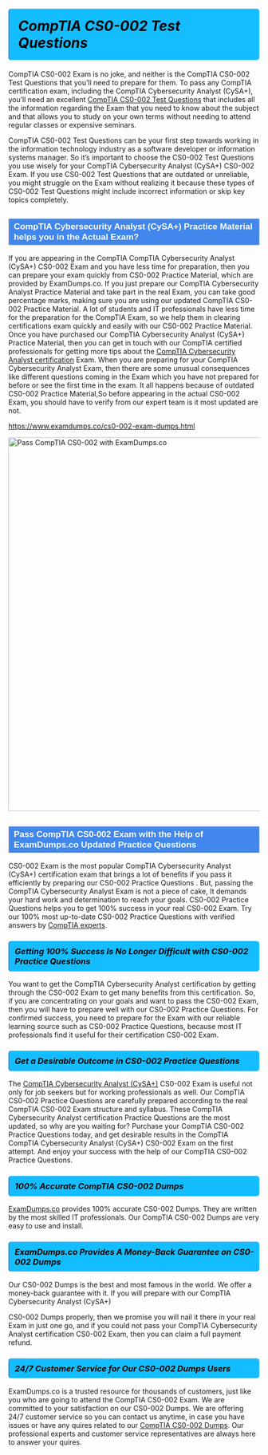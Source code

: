 <h1>                <strong><span style="display: block; color: #000000; background: #14BDFF; border: 0.5px solid #AED6F1; border-left: 3px solid #3498DB; padding: .6em; border-radius: 6px;">                     <em>CompTIA CS0-002 <span class="exam_variation">Test Questions</span> </em>                </span></strong>            </h1>                        <p>CompTIA CS0-002 Exam is no joke, and neither is the CompTIA CS0-002 <span class="exam_variation">Test Questions</span> that you’ll need to prepare for them. To pass any CompTIA certification exam,             including the CompTIA Cybersecurity Analyst (CySA+), you’ll need an excellent <a href="https://www.examdumps.co/cs0-002-exam-dumps.html">CompTIA CS0-002 <span class="exam_variation">Test Questions</span></a> that includes             all the information regarding the Exam that you need to know about the subject and that allows you to study on your own terms             without needing to attend regular classes or expensive seminars.</p>                        <p>CompTIA CS0-002 <span class="exam_variation">Test Questions</span> can be your first step towards working in the information technology industry as a software developer or             information systems manager. So it’s important to choose the CS0-002 <span class="exam_variation">Test Questions</span> you use wisely for your             CompTIA Cybersecurity Analyst (CySA+) CS0-002 Exam. If you use CS0-002 <span class="exam_variation">Test Questions</span>             that are outdated or unreliable, you might struggle on the Exam without realizing it because these types of CS0-002 <span class="exam_variation">Test Questions</span>             might include incorrect information or skip key topics completely.</p>                        <h2 style="background: #4287ec; border: 1px solid #cccccc; padding: 5px 10px;">                <span style="color: #ffffff;">                    <span style="font-size: 11pt;">                        <span style="line-height: normal;">                            <span style="font-family: Calibri,sans-serif;">                                <strong>                                    <span style="font-size: 13.0pt;">CompTIA Cybersecurity Analyst (CySA+) <span class="exam_variation2">Practice Material</span> helps you in the Actual Exam?</span>                                </strong>                            </span>                        </span>                    </span>                </span>            </h2>                        <p>If you are appearing in the CompTIA CompTIA Cybersecurity Analyst (CySA+) CS0-002 Exam and             you have less time for preparation, then you can prepare your exam quickly from CS0-002 <span class="exam_variation2">Practice Material</span>, which are provided by ExamDumps.co.             If you just prepare our CompTIA Cybersecurity Analyst <span class="exam_variation2">Practice Material</span> and take part in the real Exam, you can take good percentage marks, making sure you are             using our updated CompTIA CS0-002 <span class="exam_variation2">Practice Material</span>. A lot of students and IT professionals have less time for the preparation for the CompTIA Exam,             so we help them in clearing certifications exam quickly and easily with our CS0-002 <span class="exam_variation2">Practice Material</span>. Once you have purchased our             CompTIA Cybersecurity Analyst (CySA+) <span class="exam_variation2">Practice Material</span>, then you can get in touch with our             CompTIA certified professionals for getting more tips about the <a href="https://www.examdumps.co/cysa-exam-dumps.html">CompTIA Cybersecurity Analyst certification</a> Exam. When you are preparing for your              CompTIA Cybersecurity Analyst Exam, then there are some unusual consequences like different questions coming in the Exam which you have not prepared            for before or see the first time in the exam. It all happens because of outdated CS0-002 <span class="exam_variation2">Practice Material</span>,So before appearing in the actual             CS0-002 Exam, you should have to verify from our expert team is it most updated are not.</p>                        <p><a href="https://www.examdumps.co/cs0-002-exam-dumps.html">https://www.examdumps.co/cs0-002-exam-dumps.html</a></p>                        <p><a href="https://www.examdumps.co/"><img src="https://www.examdumps.co//images/banners/big-sale-20-percent-discount-offer-examdumps.jpg" class="postImage" alt="Pass CompTIA CS0-002 with ExamDumps.co" width="750"></a></p>                            <h2 style="background: #4287ec; border: 1px solid #cccccc; padding: 5px 10px;">                <span style="color: #ffffff;">                    <span style="font-size: 11pt;">                        <span style="line-height: normal;">                            <span style="font-family: Calibri,sans-serif;">                                <strong>                                    <span style="font-size: 13.0pt;">Pass CompTIA CS0-002 Exam with the Help of ExamDumps.co Updated <span class="exam_variation3">Practice Questions</span></span>                                </strong>                            </span>                        </span>                    </span>                </span>            </h2>                        <p>CS0-002 Exam is the most popular CompTIA Cybersecurity Analyst (CySA+) certification exam that brings a             lot of benefits if you pass it efficiently by preparing our CS0-002 <span class="exam_variation3">Practice Questions</span> . But, passing the CompTIA Cybersecurity Analyst Exam is not a piece of cake,             It demands your hard work and determination to reach your goals. CS0-002 <span class="exam_variation3">Practice Questions</span> helps you to get 100% success in your real CS0-002 Exam.             Try our 100% most up-to-date CS0-002 <span class="exam_variation3">Practice Questions</span> with verified answers by <a href="https://www.examdumps.co/comptia-exam-dumps.html">CompTIA experts</a>.</p>                        <h3>                <strong>                    <span style="display: block; color: #000000; background: #14BDFF; border: 0.5px solid #AED6F1; border-left: 3px solid #3498DB; padding: .6em; border-radius: 6px;">                        <em>Getting 100% Success Is No Longer Difficult with CS0-002 <span class="exam_variation3">Practice Questions</span></em>                    </span>                </strong>            </h3>                        <p>You want to get the CompTIA Cybersecurity Analyst certification by getting through the CS0-002 Exam to get many benefits from this certification.             So, if you are concentrating on your goals and want to pass the CS0-002 Exam, then you will have to prepare well with our CS0-002 <span class="exam_variation3">Practice Questions</span>.             For confirmed success, you need to prepare for the Exam with our reliable learning source such as CS0-002 <span class="exam_variation3">Practice Questions</span>, because most             IT professionals find it useful for their certification CS0-002 Exam.</p>                        <h3>                <strong>                    <span style="display: block; color: #000000; background: #14BDFF; border: 0.5px solid #AED6F1; border-left: 3px solid #3498DB; padding: .6em; border-radius: 6px;">                        <em>Get a Desirable Outcome in CS0-002 <span class="exam_variation3">Practice Questions</span></em>                    </span>                </strong>            </h3>                        <p>The <a href="https://www.examdumps.co/cs0-002-exam-dumps.html">CompTIA Cybersecurity Analyst (CySA+)</a> CS0-002 Exam is useful not only for job seekers but             for working professionals as well. Our CompTIA CS0-002 <span class="exam_variation3">Practice Questions</span> are carefully prepared according to the real CompTIA CS0-002 Exam structure and syllabus.             These CompTIA Cybersecurity Analyst certification <span class="exam_variation3">Practice Questions</span> are the most updated, so why are you waiting for? Purchase your CompTIA CS0-002 <span class="exam_variation3">Practice Questions</span> today,             and get desirable results in the CompTIA CompTIA Cybersecurity Analyst (CySA+) CS0-002 Exam on the first attempt.             And enjoy your success with the help of our CompTIA CS0-002 <span class="exam_variation3">Practice Questions</span>.</p>                        <h3>                <strong>                    <span style="display: block; color: #000000; background: #14BDFF; border: 0.5px solid #AED6F1; border-left: 3px solid #3498DB; padding: .6em; border-radius: 6px;">                        <em>100% Accurate CompTIA CS0-002 <span class="exam_variation4">Dumps</span></em>                    </span>                </strong>            </h3>                        <p><a href="https://www.examdumps.co/">ExamDumps.co</a> provides 100% accurate CS0-002 <span class="exam_variation4">Dumps</span>. They are written by the most skilled IT professionals.             Our CompTIA CS0-002 <span class="exam_variation4">Dumps</span> are very easy to use and install.</p>                        <h3>                <strong>                    <span style="display: block; color: #000000; background: #14BDFF; border: 0.5px solid #AED6F1; border-left: 3px solid #3498DB; padding: .6em; border-radius: 6px;">                        <em>ExamDumps.co Provides A Money-Back Guarantee on  CS0-002 <span class="exam_variation4">Dumps</span></em>                    </span>                </strong>            </h3>                        <p>Our CS0-002 <span class="exam_variation4">Dumps</span> is the best and most famous in the world. We offer a money-back guarantee with it.             If you will prepare with our CompTIA Cybersecurity Analyst (CySA+)</p>            <p>CS0-002 <span class="exam_variation4">Dumps</span> properly, then we promise you will nail it there in your real Exam in just one go, and             if you could not pass your CompTIA Cybersecurity Analyst certification CS0-002 Exam, then you can claim a full payment refund.</p>                        <h3>                <strong>                    <span style="display: block; color: #000000; background: #14BDFF; border: 0.5px solid #AED6F1; border-left: 3px solid #3498DB; padding: .6em; border-radius: 6px;">                        <em>24/7 Customer Service for Our CS0-002 <span class="exam_variation4">Dumps</span> Users</em>                    </span>                </strong>            </h3>                        <p>ExamDumps.co is a trusted resource for thousands of customers, just like you who are going to attend the CompTIA CS0-002 Exam.             We are committed to your satisfaction on our CS0-002 <span class="exam_variation4">Dumps</span>. We are offering 24/7 customer service so you can contact us anytime,             in case you have issues or have any quires related to our <a href="https://www.examdumps.co/cs0-002-exam-dumps.html">CompTIA CS0-002 <span class="exam_variation4">Dumps</span></a>. Our professional experts and customer service             representatives are always here to answer your quires.</p>                    
